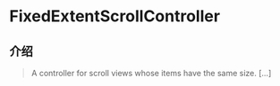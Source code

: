 # FixedExtentScrollController

## 介绍

> A controller for scroll views whose items have the same size. [...]
